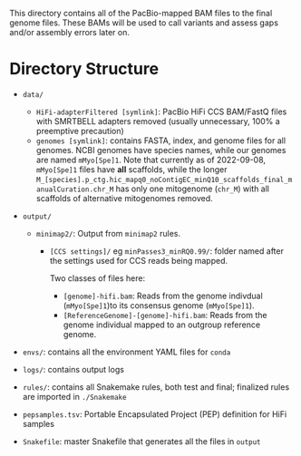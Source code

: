 This directory contains all of the PacBio-mapped BAM files to the final genome files. 
These BAMs will be used to call variants and assess gaps and/or assembly errors later on.

Directory Structure
===================

- `data/`
  - `HiFi-adapterFiltered [symlink]`: PacBio HiFi CCS BAM/FastQ files with SMRTBELL adapters removed (usually unnecessary, 100% a preemptive precaution)
  - `genomes [symlink]`: contains FASTA, index, and genome files for all genomes. 
  NCBI genomes have species names, while our genomes are named `mMyo[Spe]1`. 
  Note that currently as of 2022-09-08, `mMyo[Spe]1` files have **all** scaffolds, while the longer 
  `M_[species].p_ctg.hic_mapq0_noContigEC_minQ10_scaffolds_final_manualCuration.chr_M` has only one mitogenome (`chr_M`)
  with all scaffolds of alternative mitogenomes removed.

- `output/`
  - `minimap2/`: Output from `minimap2` rules.
    - `[CCS settings]/` eg `minPasses3_minRQ0.99/`: folder named after the settings used for CCS reads being mapped.
      
      Two classes of files here:
       - `[genome]-hifi.bam`: Reads from the genome indivdual (`mMyo[Spe]1`)to its consensus genome (`mMyo[Spe]1`).
       - `[ReferenceGenome]-[genome]-hifi.bam`: Reads from the genome individual mapped to an outgroup reference genome.

- `envs/`: contains all the environment YAML files for `conda`
- `logs/`: contains output logs
- `rules/`: contains all Snakemake rules, both test and final; finalized rules are imported in `./Snakemake`
- `pepsamples.tsv`: Portable Encapsulated Project (PEP) definition for HiFi samples
- `Snakefile`: master Snakefile that generates all the files in `output` 
